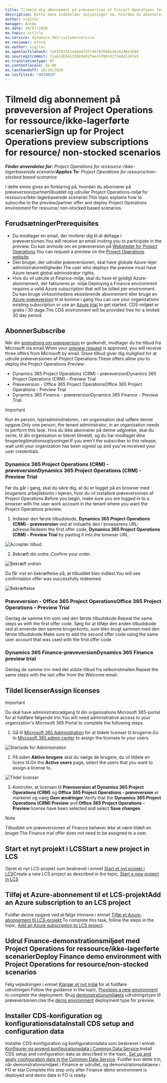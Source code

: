 ```yaml
---
title: Tilmeld dig abonnement på prøveversion af Project Operations for ressource/ikke-lagerførte scenarier
description: Dette emne indeholder oplysninger om, hvordan du abonnerer på og udruller Project Operations for ressource-/ikke-lagerbaserede scenarier.
author: sigitac
manager: Annbe
ms.date: 10/07/2020
ms.topic: article
ms.service: dynamics-365-customerservice
ms.reviewer: kfend
ms.author: sigitac
ms.openlocfilehash: 7a03f021b1ae0a87dfc947976b8a16c8246e1684
ms.sourcegitcommit: 11a61db54119503e82faec5f99c4273e8d1247e5
ms.translationtype: HT
ms.contentlocale: da-DK
ms.lasthandoff: 10/16/2020
ms.locfileid: "4074058"
---
```

# <a name="sign-up-for-project-operations-preview-subscriptions-for-resource-non-stocked-scenarios"></a><span data-ttu-id="8761f-103">Tilmeld dig abonnement på prøveversion af Project Operations for ressource/ikke-lagerførte scenarier</span><span class="sxs-lookup"><span data-stu-id="8761f-103">Sign up for Project Operations preview subscriptions for resource/ non-stocked scenarios</span></span>

<span data-ttu-id="8761f-104">_**Finder anvendelse for:** Project Operations for ressource-/ikke-lagerbaserede scenarier_</span><span class="sxs-lookup"><span data-stu-id="8761f-104">_**Applies To:** Project Operations for resource/non-stocked based scenarios_</span></span>

<span data-ttu-id="8761f-105">I dette emne gives en forklaring på, hvordan du abonnerer på prøveversion/partnertilbuddet og udruller Project Operations-miljø for ressource/ikke-lagerbaserede scenarier.</span><span class="sxs-lookup"><span data-stu-id="8761f-105">This topic explains how to subscribe to the preview/partner offer and deploy Project Operations environment for resource/ non-stocked based scenarios.</span></span>

## <a name="prerequisites"></a><span data-ttu-id="8761f-106">Forudsætninger</span><span class="sxs-lookup"><span data-stu-id="8761f-106">Prerequisites</span></span>

- <span data-ttu-id="8761f-107">Du modtager en email, der inviterer dig til at deltage i prøveversionen.</span><span class="sxs-lookup"><span data-stu-id="8761f-107">You will receive an email inviting you to participate in the preview.</span></span> <span data-ttu-id="8761f-108">Du kan anmode om en prøveversion på [Webstedet for Project Operations](https://dynamics.microsoft.com/en-us/project-operations/overview/).</span><span class="sxs-lookup"><span data-stu-id="8761f-108">You can request a preview on the [Project Operations website](https://dynamics.microsoft.com/en-us/project-operations/overview/).</span></span>
- <span data-ttu-id="8761f-109">Den bruger, der udruller prøveversionen, skal have globale Azure-lejer administratorrettigheder.</span><span class="sxs-lookup"><span data-stu-id="8761f-109">The user who deploys the preview must have Azure tenant global administrator rights.</span></span>
- <span data-ttu-id="8761f-110">Hvis du vil udrulle et Finance-miljø, skal du have et gyldigt Azure-abonnement, der faktureres pr. miljø.</span><span class="sxs-lookup"><span data-stu-id="8761f-110">Deploying a Finance environment requires a valid Azure subscription that will be billed per environment.</span></span> <span data-ttu-id="8761f-111">Du kan bruge virksomhedens eksisterende abonnement eller bruge en [Azure-prøveversion](https://azure.microsoft.com/en-us/free/) til at komme i gang.</span><span class="sxs-lookup"><span data-stu-id="8761f-111">You can use your organizations existing subscription or use an [Azure trial](https://azure.microsoft.com/en-us/free/) to get started.</span></span> <span data-ttu-id="8761f-112">CDS-miljøet er gratis i 30 dage.</span><span class="sxs-lookup"><span data-stu-id="8761f-112">The CDS environment will be provided free for a limited 30 day period.</span></span>

## <a name="subscribe"></a><span data-ttu-id="8761f-113">Abonner</span><span class="sxs-lookup"><span data-stu-id="8761f-113">Subscribe</span></span>

<span data-ttu-id="8761f-114">Når din [anmodning om prøveversion](https://forms.office.com/FormsPro/Pages/ResponsePage.aspx?id=v4j5cvGGr0GRqy180BHbR56j8lZs0FdAvwT75_WNFyxUMkRDV1NYQU5TNjE2VjhKOVBUNVg2R0s1NC4u) er godkendt, modtager du tre tilbud fra Microsoft via email.</span><span class="sxs-lookup"><span data-stu-id="8761f-114">When your [preview request](https://forms.office.com/FormsPro/Pages/ResponsePage.aspx?id=v4j5cvGGr0GRqy180BHbR56j8lZs0FdAvwT75_WNFyxUMkRDV1NYQU5TNjE2VjhKOVBUNVg2R0s1NC4u) is approved, you will receive three offers from Microsoft by email.</span></span> <span data-ttu-id="8761f-115">Disse tilbud giver dig mulighed for at udrulle prøveversionen af Project Operations:</span><span class="sxs-lookup"><span data-stu-id="8761f-115">These offers allow you to deploy the Project Operations Preview:</span></span>

- <span data-ttu-id="8761f-116">Dynamics 365 Project Operations (CRM) - prøveversion</span><span class="sxs-lookup"><span data-stu-id="8761f-116">Dynamics 365 Project Operations (CRM) - Preview Trial</span></span>
- <span data-ttu-id="8761f-117">Prøveversion - Office 365 Project Operations</span><span class="sxs-lookup"><span data-stu-id="8761f-117">Office 365 Project Operations - Preview Trial</span></span>
- <span data-ttu-id="8761f-118">Dynamics 365 Finance - prøveversion</span><span class="sxs-lookup"><span data-stu-id="8761f-118">Dynamics 365 Finance - Preview Trial</span></span>

> [!IMPORTANT]
> <span data-ttu-id="8761f-119">Kun én person, lejeradministratoren, i en organisation skal udføre denne opgave.</span><span class="sxs-lookup"><span data-stu-id="8761f-119">Only one person, the tenant administrator, in an organization needs to perform this task.</span></span> <span data-ttu-id="8761f-120">Hvis du ikke abonnerer på denne udgivelse, skal du vente, til din organisation er blevet tilmeldt, og du har modtaget dine brugerlegitimationsoplysninger.</span><span class="sxs-lookup"><span data-stu-id="8761f-120">If you aren't the subscriber to this release, wait until your organization has been signed up and you've received your user credentials.</span></span>

### <a name="dynamics-365-project-operations-crm---preview-trial"></a><span data-ttu-id="8761f-121">Dynamics 365 Project Operations (CRM) - prøveversion</span><span class="sxs-lookup"><span data-stu-id="8761f-121">Dynamics 365 Project Operations (CRM) - Preview Trial</span></span> 

<span data-ttu-id="8761f-122">Før du går i gang, skal du sikre dig, at du er logget på en browser med brugerens arbejdskonto i lejeren, hvor du vil installere prøveversionen af Project Operations.</span><span class="sxs-lookup"><span data-stu-id="8761f-122">Before you begin, make sure you are logged in to a browser with the user work account in the tenant where you want the Project Operations preview.</span></span>

1. <span data-ttu-id="8761f-123">Indløser den første tilbudskode, **Dynamics 365 Project Operations (CRM) - prøveversion** ved at indsætte den i browserens URL-adresse.</span><span class="sxs-lookup"><span data-stu-id="8761f-123">Redeem the first offer code, **Dynamics 365 Project Operations (CRM) - Preview Trial** by pasting it into the browser URL.</span></span>

![Accepter tilbud](./media/16RedeemFirstOfferNew.png)

2. <span data-ttu-id="8761f-125">Bekræft din ordre..</span><span class="sxs-lookup"><span data-stu-id="8761f-125">Confirm your order.</span></span>

![Bekræft ordren](./media/17ConfirmOrderNew.png)

<span data-ttu-id="8761f-127">Du får vist en bekræftelse på, at tilbuddet blev indløst.</span><span class="sxs-lookup"><span data-stu-id="8761f-127">You will see confirmation offer was successfully redeemed.</span></span>

![Bekræftelse](./media/18OrderConfirmationNew.png)

### <a name="office-365-project-operations---preview-trial"></a><span data-ttu-id="8761f-129">Prøveversion - Office 365 Project Operations</span><span class="sxs-lookup"><span data-stu-id="8761f-129">Office 365 Project Operations - Preview Trial</span></span>

<span data-ttu-id="8761f-130">Gentag de samme trin som ved den første tilbudskode.</span><span class="sxs-lookup"><span data-stu-id="8761f-130">Repeat the same steps as with the first offer code.</span></span> <span data-ttu-id="8761f-131">Sørg for at tilføje den anden tilbudskode ved at anvende den samme brugerkonto, som blev brugt sammen med den første tilbudskode.</span><span class="sxs-lookup"><span data-stu-id="8761f-131">Make sure to add the second offer code using the same user account that was used with the first offer code.</span></span>

### <a name="dynamics-365-finance-preview-trial"></a><span data-ttu-id="8761f-132">Dynamics 365 Finance-prøveversion</span><span class="sxs-lookup"><span data-stu-id="8761f-132">Dynamics 365 Finance preview trial</span></span>

<span data-ttu-id="8761f-133">Gentag de samme trin med det sidste tilbud fra velkomstmailen.</span><span class="sxs-lookup"><span data-stu-id="8761f-133">Repeat the same steps with the last offer from the Welcome email.</span></span>

## <a name="assign-licenses"></a><span data-ttu-id="8761f-134">Tildel licenser</span><span class="sxs-lookup"><span data-stu-id="8761f-134">Assign licenses</span></span>

> [!IMPORTANT]
> <span data-ttu-id="8761f-135">Du skal have administratoradgang til din organisations Microsoft 365-portal for at fuldføre følgende trin.</span><span class="sxs-lookup"><span data-stu-id="8761f-135">You will need administrative access to your organization's Microsoft 365 Portal to complete the following steps.</span></span>

1. <span data-ttu-id="8761f-136">Gå til [Microsoft 365 Administration](https://portal.office.com/) for at tildele licenser til brugerne.</span><span class="sxs-lookup"><span data-stu-id="8761f-136">Go to [Microsoft 365 admin center](https://portal.office.com/) to assign the licenses to your users.</span></span>

![Startside for Administration](./media/14AdminPortal.png)

2. <span data-ttu-id="8761f-138">På siden **Aktive brugere** skal du vælge de brugere, du vil tildele en licens til.</span><span class="sxs-lookup"><span data-stu-id="8761f-138">On the **Active users** page, select the users that you want to assign a license to.</span></span>

![Tildel licenser](./media/15AssignLicenses.png)

3. <span data-ttu-id="8761f-140">Kontroller, at licensen til **Prøveversion af Dynamics 365 Project Operations (CRM)** og **Office 365 Project Operations - prøveversion** er markeret og vælg **Gem ændringer**.</span><span class="sxs-lookup"><span data-stu-id="8761f-140">Verify that the **Dynamics 365 Project Operations (CRM) Preview** and **Office 365 Project Operations - Preview** license have been selected and select **Save changes**.</span></span>

> [!NOTE]
> <span data-ttu-id="8761f-141">Tilbuddet om prøveversionen af Finance behøver ikke at være tildelt en bruger.</span><span class="sxs-lookup"><span data-stu-id="8761f-141">The Finance trial offer does not need to be assigned to a user.</span></span>

## <a name="start-a-new-project-in-lcs"></a><span data-ttu-id="8761f-142">Start et nyt projekt i LCS</span><span class="sxs-lookup"><span data-stu-id="8761f-142">Start a new project in LCS</span></span>

<span data-ttu-id="8761f-143">Opret et nyt LCS-projekt som beskrevet i emnet [Start et nyt projekt i LCS](create-lcs-project.md)</span><span class="sxs-lookup"><span data-stu-id="8761f-143">Create a new LCS project as described in the topic, [Start a new project in LCS](create-lcs-project.md)</span></span>

## <a name="add-an-azure-subscription-to-an-lcs-project"></a><span data-ttu-id="8761f-144">Tilføj et Azure-abonnement til et LCS-projekt</span><span class="sxs-lookup"><span data-stu-id="8761f-144">Add an Azure subscription to an LCS project</span></span>

<span data-ttu-id="8761f-145">Fuldfør denne opgave ved at følge trinnene i emnet [Tilføj et Azure-abonnement til LCS-projekt](resource-add-azure-subscription-lcs-project.md).</span><span class="sxs-lookup"><span data-stu-id="8761f-145">To complete this task, follow the steps in the topic, [Add an Azure subscription to LCS project](resource-add-azure-subscription-lcs-project.md).</span></span>

## <a name="deploy-finance-demo-environment-with-project-operations-for-resourcenon-stocked-scenarios"></a><span data-ttu-id="8761f-146">Udrul Finance-demonstrationsmiljøet med Project Operations for ressource/ikke-lagerførte scenarier</span><span class="sxs-lookup"><span data-stu-id="8761f-146">Deploy Finance demo environment with Project Operations for resource/non-stocked scenarios</span></span>

<span data-ttu-id="8761f-147">Følg vejledningen i emnet [Klargør et nyt miljø](resource-provision-new-environment.md) for at fuldføre udrulningen.</span><span class="sxs-lookup"><span data-stu-id="8761f-147">Follow the guidance in the topic, [Provision a new environment](resource-provision-new-environment.md) to complete the deployment.</span></span> <span data-ttu-id="8761f-148">Brug [demonstrationsmiljøets](https://docs.microsoft.com/dynamics365/fin-ops-core/dev-itpro/deployment/deploy-demo-environment) udrulningstype til prøveversionen.</span><span class="sxs-lookup"><span data-stu-id="8761f-148">Use the [demo environment](https://docs.microsoft.com/dynamics365/fin-ops-core/dev-itpro/deployment/deploy-demo-environment) deployment type for preview.</span></span> 

## <a name="install-cds-setup-and-configuration-data"></a><span data-ttu-id="8761f-149">Installer CDS-konfiguration og konfigurationsdata</span><span class="sxs-lookup"><span data-stu-id="8761f-149">Install CDS setup and configuration data</span></span>

<span data-ttu-id="8761f-150">Installer CDS-konfiguration og konfigurationsdata som beskrevet i emnet [Konfigurer og anvend konfigurationsdata i Common Data Service](resource-apply-pro-setup-config-data.md).</span><span class="sxs-lookup"><span data-stu-id="8761f-150">Install CDS setup and configuration data as described in the topic, [Set up and apply configuration data in the Common Data Service](resource-apply-pro-setup-config-data.md).</span></span>
<span data-ttu-id="8761f-151">Fuldfør kun dette trin, når demonstrationsmiljøet i Finance er udrullet, og demonstrationsdataene i FO er klar.</span><span class="sxs-lookup"><span data-stu-id="8761f-151">Complete this step only after Finance demo environment is deployed and demo data in FO is ready.</span></span>
